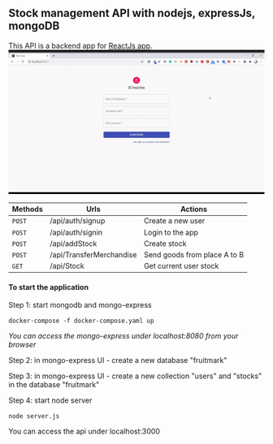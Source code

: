 ## Stock management API with nodejs, expressJs, mongoDB
This API is a backend app for [ReactJs app](https://github.com/anaskhalid98/fruit-stock-management-app).
![](assets/fruit%20stock%20management%20app.gif)

| Methods | Urls | Actions |
| --- | --- | --- |
| `POST` | /api/auth/signup | Create a new user |
| `POST` | /api/auth/signin | Login to the app  |
| `POST` | /api/addStock | Create stock   |
| `POST` | /api/TransferMerchandise| Send goods from place A to B  |
| `GET` | /api/Stock | Get current user stock  |

#### To start the application

Step 1: start mongodb and mongo-express

    docker-compose -f docker-compose.yaml up
    
_You can access the mongo-express under localhost:8080 from your browser_
    
Step 2: in mongo-express UI - create a new database "fruitmark"

Step 3: in mongo-express UI - create a new collection "users"  and "stocks" in the database "fruitmark"       
    
Step 4: start node server 

    node server.js
    
You can access the api under localhost:3000 


